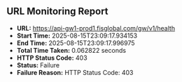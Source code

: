 ## URL Monitoring Report

- **URL:** https://api-gw1-prod1.fisglobal.com/gw/v1/health
- **Start Time:** 2025-08-15T23:09:17.934153
- **End Time:** 2025-08-15T23:09:17.996975
- **Total Time Taken:** 0.062822 seconds
- **HTTP Status Code:** 403
- **Status:** Failure
- **Failure Reason:** HTTP Status Code: 403
